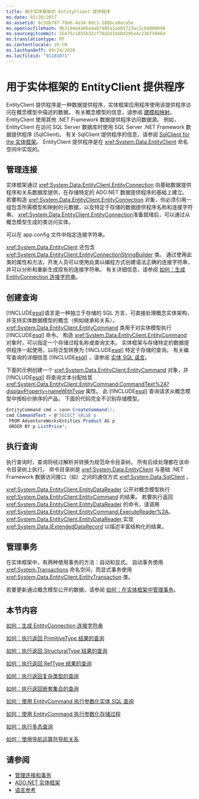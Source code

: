 ```yaml
---
title: 用于实体框架的 EntityClient 提供程序
ms.date: 03/30/2017
ms.assetid: 8c5db787-78e6-4a34-8dc1-188bca0aca5e
ms.openlocfilehash: 9b3194e4a85eda6f405a3ab85723ac2cb9d00090
ms.sourcegitcommit: 5b475c1855b32cf78d2d1bbb4295e4c236f39464
ms.translationtype: MT
ms.contentlocale: zh-CN
ms.lasthandoff: 09/24/2020
ms.locfileid: "91181071"
---
```

# <a name="entityclient-provider-for-the-entity-framework"></a>用于实体框架的 EntityClient 提供程序

EntityClient 提供程序是一种数据提供程序，实体框架应用程序使用该提供程序访问在概念模型中描述的数据。 有关概念模型的信息，请参阅 [建模和映射](modeling-and-mapping.md)。 EntityClient 使用其他 .NET Framework 数据提供程序访问数据源。 例如，EntityClient 在访问 SQL Server 数据库时使用 SQL Server .NET Framework 数据提供程序 (SqlClient)。 有关 SqlClient 提供程序的信息，请参阅 [SqlClient for the 实体框架](sqlclient-for-the-entity-framework.md)。 EntityClient 提供程序是在 <xref:System.Data.EntityClient> 命名空间中实现的。  
  
## <a name="managing-connections"></a>管理连接  

 实体框架通过 <xref:System.Data.EntityClient.EntityConnection> 向基础数据提供程序和关系数据库提供，在存储特定的 ADO.NET 数据提供程序的基础上建立。 若要构造 <xref:System.Data.EntityClient.EntityConnection> 对象，你必须引用一组包含所需模型和映射的元数据，以及特定于存储的数据提供程序名称和连接字符串。 <xref:System.Data.EntityClient.EntityConnection>准备就绪后，可以通过从概念模型生成的类访问实体。  
  
 可以在 app.config 文件中指定连接字符串。  
  
 <xref:System.Data.EntityClient> 还包含 <xref:System.Data.EntityClient.EntityConnectionStringBuilder> 类。 通过使用此类的属性和方法，开发人员可以使用此类以编程方式创建语法正确的连接字符串，并可以分析和重新生成现有的连接字符串。 有关详细信息，请参阅 [如何：生成 EntityConnection 连接字符串](how-to-build-an-entityconnection-connection-string.md)。  
  
## <a name="creating-queries"></a>创建查询  

 [!INCLUDE[esql](../../../../../includes/esql-md.md)]语言是一种独立于存储的 SQL 方言，可直接处理概念实体架构，并支持实体数据模型的概念（例如继承和关系）。 <xref:System.Data.EntityClient.EntityCommand> 类用于对实体模型执行 [!INCLUDE[esql](../../../../../includes/esql-md.md)] 命令。 构造 <xref:System.Data.EntityClient.EntityCommand> 对象时，可以指定一个存储过程名称或查询文本。 实体框架与存储特定的数据提供程序一起使用，以将泛型转换为 [!INCLUDE[esql](../../../../../includes/esql-md.md)] 特定于存储的查询。 有关编写查询的详细信息 [!INCLUDE[esql](../../../../../includes/esql-md.md)] ，请参阅 [实体 SQL 语言](./language-reference/entity-sql-language.md)。  
  
 下面的示例创建一个 <xref:System.Data.EntityClient.EntityCommand> 对象，并 [!INCLUDE[esql](../../../../../includes/esql-md.md)] 将查询文本分配给其 <xref:System.Data.EntityClient.EntityCommand.CommandText%2A?displayProperty=nameWithType> 属性。 此 [!INCLUDE[esql](../../../../../includes/esql-md.md)] 查询请求从概念模型中按标价排序的产品。 下面的代码完全不识别存储模型。  
  
 ```csharp
EntityCommand cmd = conn.CreateCommand();
cmd.CommandText = @"SELECT VALUE p
  FROM AdventureWorksEntities.Product AS p
  ORDER BY p.ListPrice";
```
  
## <a name="executing-queries"></a>执行查询  

 执行查询时，查询将经过解析并转换为规范命令目录树。 所有后续处理都在该命令目录树上执行。 命令目录树是 <xref:System.Data.EntityClient> 与基础 .NET Framework 数据访问接口（如）之间的通信方式 <xref:System.Data.SqlClient> 。  
  
 <xref:System.Data.EntityClient.EntityDataReader> 公开对概念模型执行 <xref:System.Data.EntityClient.EntityCommand> 的结果。 若要执行返回 <xref:System.Data.EntityClient.EntityDataReader> 的命令，请调用 <xref:System.Data.EntityClient.EntityCommand.ExecuteReader%2A>。 <xref:System.Data.EntityClient.EntityDataReader> 实现 <xref:System.Data.IExtendedDataRecord> 以描述丰富结构化的结果。  
  
## <a name="managing-transactions"></a>管理事务  

 在实体框架中，有两种使用事务的方法：自动和显式。 自动事务使用 <xref:System.Transactions> 命名空间，而显式事务使用 <xref:System.Data.EntityClient.EntityTransaction> 类。  
  
 若要更新通过概念模型公开的数据，请参阅 [如何：在实体框架中管理事务](/previous-versions/dotnet/netframework-4.0/bb738523(v=vs.100))。  
  
## <a name="in-this-section"></a>本节内容  

 [如何：生成 EntityConnection 连接字符串](how-to-build-an-entityconnection-connection-string.md)  
  
 [如何：执行返回 PrimitiveType 结果的查询](how-to-execute-a-query-that-returns-primitivetype-results.md)  
  
 [如何：执行返回 StructuralType 结果的查询](how-to-execute-a-query-that-returns-structuraltype-results.md)  
  
 [如何：执行返回 RefType 结果的查询](how-to-execute-a-query-that-returns-reftype-results.md)  
  
 [如何：执行返回复杂类型的查询](how-to-execute-a-query-that-returns-complex-types.md)  
  
 [如何：执行返回嵌套集合的查询](how-to-execute-a-query-that-returns-nested-collections.md)  
  
 [如何：使用 EntityCommand 执行参数化实体 SQL 查询](how-to-execute-a-parameterized-entity-sql-query-using-entitycommand.md)  
  
 [如何：使用 EntityCommand 执行参数化存储过程](how-to-execute-a-parameterized-stored-procedure-using-entitycommand.md)  
  
 [如何：执行多态查询](how-to-execute-a-polymorphic-query.md)  
  
 [如何：使用导航运算符导航关系](how-to-navigate-relationships-with-the-navigate-operator.md)  
  
## <a name="see-also"></a>请参阅

- [管理连接和事务](/previous-versions/dotnet/netframework-4.0/bb896325(v=vs.100))
- [ADO.NET 实体框架](index.md)
- [语言参考](./language-reference/index.md)
